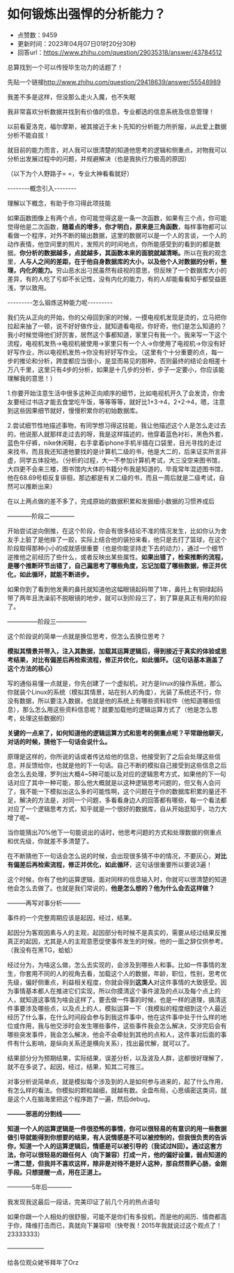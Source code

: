 # 如何锻炼出强悍的分析能力？
- 点赞数：9459
- 更新时间：2023年04月07日01时20分30秒
- 回答url：https://www.zhihu.com/question/29035318/answer/43784512
<body>
 <p data-pid="O8C2Z4We">总算找到一个可以传授毕生功力的话题了！</p>
 <p data-pid="XZZ62yVb">先贴一个链接<a href="http://www.zhihu.com/question/29418639/answer/55548989" class="internal"><span class="invisible">http://www.</span><span class="visible">zhihu.com/question/2941</span><span class="invisible">8639/answer/55548989</span><span class="ellipsis"></span></a></p>
 <p data-pid="xTc5wz7_">我差不多是这样，但没那么走火入魔，也不失眠</p>
 <p data-pid="4COQxmRr">我非常喜欢分析数据并找到有价值的信息，专业都选的信息系统及信息管理！</p>
 <p data-pid="l6juWtcl">以前看夏洛克，福尔摩斯，被其接近于未卜先知的分析能力所折服，从此爱上数据分析不能自拔！</p>
 <p data-pid="NDRNuRXo">就目前的能力而言，对人我可以很清楚的知道他思考的逻辑和侧重点，对物我可以分析出发展过程中的问题，并规避解决（也是我执行力极高的原因）</p>
 <p data-pid="ZOr2YtYV">（以下为个人野路子= =，专业大神看看就好）</p>
 <p data-pid="d7E_IVOJ">--------概念引入--------</p>
 <p data-pid="afE_nTVN">理解以下概念，有助于你习得此项技能</p>
 <p data-pid="_3lvvKjn">如果函数图像上有两个点，你可能觉得这是一条一次函数，如果有三个点，你可能觉得他是二次函数，<b>随着点的增多，你才明白，原来是三角函数</b>，每样事物都可以看做一个程序，对外不断的输出数据，这里的数据可以是一个人的言谈，一个人的动作表情，他空间里的照片，发照片的时间地点，你所能感受到的看到的都是数据。<b>你分析的数据越多，点就越多，其函数本来的面貌就越清晰。</b>所以在我的观念里，<b>人与人之间的差距，在于他自身数据库的大小，以及他个人对数据的分析，整理，内化的能力。</b>穷山恶水出刁民虽然有歧视的意思，但反映了一个数据库大小的差异，有的人吃了亏却不长记性，没有内化的能力，有的人却能看看知乎都受益匪浅，学以致用。</p>
 <p data-pid="ND4egnNC">---------怎么锻炼这种能力呢---------</p>
 <p data-pid="vMgBbGup">我们先从正向的开始，你的父母回到家的时候，一摸电视机发现是烫的，立马把你拉起来抽了一顿，说不好好做作业，就知道看电视，你好奇，他们是怎么知道的？我小时候觉得他们好厉害，居然这个事都知道，家里只有我一个。我来写一下这个流程，电视机发热→电视机被使用→家里只有一个人→你使用了电视机→你没有好好写作业，所以电视机发热→你没有好好写作业。（这里有个十分重要的点，每一步的推论和分析，跨度都应当很小，是显而易见的那种，否则最终的结论会相差十万八千里，这里只有4步的分析，如果是十几步的分析，步子一定要小，你应该能理解我的意思！）</p>
 <p data-pid="_bU7TQyz">1.你要开始注意生活中很多这种正向顺序的细节，比如电视机开久了会发烫，你舍友要经过书店才能去食堂吃午饭，等等等等，就好比1+3→4，2+2→4，嗯，注意到这些因果细节就好，慢慢积累你的初始数据库。</p>
 <p data-pid="83xpadCs">2.尝试细节性地描述事物，有同学想习得这技能，我让他描述这个人是怎么走过去的，他说那人就那样走过去的呀，我是这样描述的，他穿着蓝色衬衫，黑色外套，蓝色牛仔裤，nike休闲鞋，右手拿着iphone手机半插在口袋里，目光寻找的走过来找书，而且我还知道他要找的是计算机二级的书，他是大二的，后来证实所言非虚，同学五体投地。（分析的过程，大一不参加计算机考试，大三没空来图书馆，大四更不会来三楼，图书馆内大体的书籍分布我是知道的，毕竟常年混迹图书馆，他在68.69号柜反复徘徊，那边都是有关二级的书，而且一周后就是二级考试，自然可以推断出来）</p>
 <p data-pid="BP7LL0Dt">在以上两点做的差不多了，完成原始的数据积累和发掘细小数据的习惯养成后</p>
 <p data-pid="HRMe1_Au">————阶段二————</p>
 <p data-pid="X4YdwTXK">开始尝试逆向倒推，在这个阶段，你会有很多结论不准的情况发生，比如你认为舍友手上脏了是他摔了一跤，实际上结合他的装扮来看，他只是去打了篮球，在这个阶段取得那种小小的成就感很重要（也是你能坚持走下去的动力），通过一个细节逆推他之前经历了些什么，或者反映出某些属性。<b>如果出错了，检索推断的流程，是哪个推断环节出错了，自己漏思考了哪些角度，忘记加载了哪些数据，修正并优化，如此循环，就能不断进步。</b></p>
 <p data-pid="siQYzJ6O">如果你到了看到他发黄的鼻托就知道他这幅眼镜起码带了1年，鼻托上有铜绿起码带了两年且洗澡前不脱眼镜的地步，就可以到阶段三了，到了算是真正有用的阶段了。</p>
 <p data-pid="yAWQ5Jwp">—————阶段三—————</p>
 <p data-pid="GYsng74d">这个阶段说的简单一点就是换位思考，但怎么去换位思考？</p>
 <p data-pid="gYLQbp8o"><b>模拟其情景并带入，注入其数据，加载其运算逻辑后，得到接近于真实的体验或思考结果，对比有偏差后再检索流程，修正并优化，如此循环。（这句话基本涵盖了这个方法的核心）</b></p>
 <p data-pid="lbXZMJ7F">写的通俗易懂一点就是，你先创建了一个虚拟机，对方是linux的操作系统，那么你就装个Linux的系统（模拟其情景，站在别人的角度），光装了系统还不行，你没有数据，所以要注入数据，也就是他的系统上有哪些资料软件（他知道哪些信息），那么怎么用这些资料信息呢？就要加载他的逻辑运算方式了（他是怎么思考，处理这些数据的）</p>
 <p data-pid="IzLVkHtu"><b>关键的一点来了，如何知道他的逻辑运算方式和思考的侧重点呢？平常跟他聊天，对话的时候，猜他下一句话会说什么。</b></p>
 <p data-pid="snZ2Do3a">原理是这样的，你所说的话或者传达给他的信息，他接受到了之后会处理这些信息，并反馈给你，也就是他的下一句话。自己不断的模拟自己接受到这些信息之后会怎么去处理，罗列出大概4~5种可能以及对应的逻辑思考方式，如果他的下一句话对应了其中一种可能，那么他大概就是以这种逻辑思考问题的，但又有人会问了，我不能一下模拟出这么多的可能性啊，这个问题在于你的数据库积累的量还不足，解决的方法是，对同一个问题，多看看身边人的回答都有哪些，每一个看法都对应了一个逻辑思考方式，知乎就是一个很好的数据库，自从开始逛知乎，功力大增了呢~</p>
 <p data-pid="B_oFqA0i">当你能猜出70%他下一句能说出的话时，他思考问题的方式和处理数据的侧重点和优先级，你就差不多清楚了。</p>
 <p data-pid="uBWWvj2G">在不断猜他下一句话会怎么说的时候，会出现很多猜不中的情况，不要灰心，<b>对比有偏差后再检索流程，修正并优化，如此循环</b>，这句话很重要所以要说3遍！</p>
 <p data-pid="0iR_OpHN">这个时候，你有了他的运算逻辑，面对同样的信息输入时，你就可以很清楚的知道他会怎么去做了。也就是我们常说的，<b>他是怎么想的？他为什么会去这样做？</b></p>
 <p data-pid="9-BBQiP8">———再写对事分析———</p>
 <p data-pid="rf8aekmj">事件的一个完整周期应该是起因，经过，结果。</p>
 <p data-pid="4sRTejUy">起因分为客观因素与人的主观，起因部分有时候不是真实的，需要从经过结果反推真正的起因，尤其是人的主观意愿促使事件发生的时候，他的一面之辞仅供参考。（我没有在黑TG，蛤蛤）</p>
 <p data-pid="-eyy6d7L">经过分为，为啥这么做，怎么去实现的，会涉及到哪些人和事。比如一件事情的发生，你套用不同的人的视角去看，加载这个人的数据，年龄，职位，性别，思考优先级，偏好侧重点，利益相关程度，你就会得到<b>这类人</b>对这件事情的大致感受。因为事情基本都人在推进它们实现，所以你摸清这个事件波及的点以及每个点上的人，就知道这事情为啥会这样了。要去做一件事的时候，也是一样的道理，搞清这件事要涉及哪些点，以及点上的人，模拟运算一下（我模拟的程度细到这个人最近经历了什么事，在什么时间段会参与到我这件事中，他在这件事中处于什么样的地位或作用，我与他交涉时会发生哪些事件，这些事件我会怎么解决，交涉完后会有哪些突发事件，我会怎么解决，他会不会牵扯到其他的点和人，这件事对后面的事件有什么影响，是纵向关系还是横向关系），找出最优解，就可以了。</p>
 <p data-pid="oAN0NGYO">结果部分分为预期结果，实际结果，误差分析，以及波及人群，这都很好理解了，就不在多说了。起因，经过，结果，知其二可推三。</p>
 <p data-pid="jVZSBjyN">对事分析说简单点，就是模拟每个涉及到的人是如何参与进来的，起了什么作用，有怎么样的看法。你模拟的颗粒越细，就越有数。全盘布局，心思缜密这类词，就是这个人在脑海里把这个程序跑了一遍，然后debug。</p>
 <p data-pid="qa6240zN"><b>———邪恶的分割线———</b></p>
 <p data-pid="lUcPkhzm"><b>知道一个人的运算逻辑是一件很恐怖的事情，你可以很轻易的有意识的用一些数据做引导就能得到你想要的结果，有人说情感是不可以被控制的，但我很负责的告诉你，知道一个人的运算逻辑后，情感是可以被引导的（我试过N回）。通过这套方法，你可以很轻易的跟任何人（向下兼容）打成一片，他的偏好设置，弱点知道的一清二楚，但我并不喜欢这样，除非是对待不是好人这种，那自然菩萨心肠，金刚手段。只想提醒一点，用在正道上。</b></p>
 <p data-pid="1lQzU2mR">————5年后————</p>
 <p data-pid="4QjCQH1F">我发现我这最后一段话，完美印证了前几个月的热点语句</p>
 <p data-pid="8pLHTOeY">如果你跟一个人相处的很舒服，可能不是你们有多投机，而是他的阅历、情商都高于你，降维打击而已，真就向下兼容呗（快夸我！2015年我就说过这个观点了！23333333）</p>
 <p data-pid="bgsL9VAb">——————</p>
 <p data-pid="Ncx-hm9e">给各位观众姥爷拜年了Orz</p>
</body>